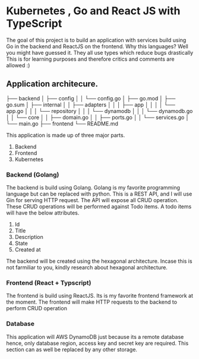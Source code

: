 # Kubernetes , Go and React JS with TypeScript
The goal of this project is to build an application with services build using Go in the backend and ReactJS on the frontend.
Why this languages? Well you might have guessed it. They all use types which reduce bugs drastically
This is for learning purposes and therefore critics and comments are allowed :)

## Application architecure.
├── backend
│   ├── config
│   │   └── config.go
│   ├── go.mod
│   ├── go.sum
│   ├── internal
│   │   ├── adapters
│   │   │   ├── app
│   │   │   │   └── app.go
│   │   │   └── repository
│   │   │       └── dynamodb
│   │   │           └── dynamodb.go
│   │   └── core
│   │       ├── domain.go
│   │       ├── ports.go
│   │       └── services.go
│   └── main.go
├── frontend
└── README.md


This application is made up of three major parts.
1. Backend
2. Frontend
3. Kubernetes

### Backend (Golang)
The backend is build using Golang. Golang is my favorite programming language but can be replaced with python.
This is a REST API, and I will use Gin for serving HTTP request.
The API will expose all CRUD operation. These CRUD operations will be performed against Todo items.
A todo items will have the below attributes.
1. Id
2. Title
3. Description
4. State
5. Created at

The backend will be created using the hexagonal architecture. Incase this is not farmiliar to you, kindly research about hexagonal architecture.

### Frontend (React + Typscript)
The frontend is build using ReactJS. Its is my favorite frontend framework at the moment.
The frontend will make HTTP requests to the backend to perform CRUD operation

### Database 
This application will AWS DynamoDB just because its a remote database hence, only database region, access key and secret key are required.
This section can as well be replaced by any other storage.


